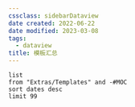 ```yaml
---
cssclass: sidebarDataview
date created: 2022-06-22
date modified: 2023-03-08
tags:
  - dataview
title: 模板汇总
---
```


```dataview
list
from "Extras/Templates" and -#MOC
sort dates desc
limit 99
```
